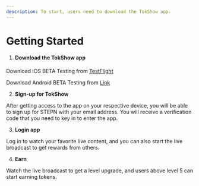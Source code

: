 ```yaml
---
description: To start, users need to download the TokShow app.
---
```


# Getting Started

1. #### **Download the TokShow app**

Download iOS BETA Testing from [TestFlight](https://testflight.apple.com/join/aqkvPWPc)

Download Android BETA Testing from [Link](https://www.pgyer.com/6d1OgJ)

2. **Sign-up for TokShow**

After getting access to the app on your respective device, you will be able to sign up for STEPN with your email address. You will receive a verification code that you need to key in to enter the app.

3. **Login app**

Log in to watch your favorite live content, and you can also start the live broadcast to get rewards from others.

4. **Earn**

Watch the live broadcast to get a level upgrade, and users above level 5 can start earning tokens.
